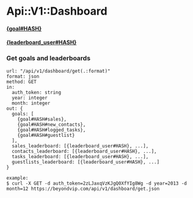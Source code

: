 # Api::V1::Dashboard

#### [{goal#HASH}](/api/goals.md#goalhash)

#### [{leaderboard_user#HASH}](/api/leaderboard.md#leaderboard_userhash)

### Get goals and leaderboards
    url: "/api/v1/dashboard/get(.:format)"
    format: json
    method: GET
    in:
      auth_token: string
      year: integer
      month: integer
    out: {
      goals: [
        {goal#HASH#sales},
        {goal#HASH#new_contacts},
        {goal#HASH#logged_tasks},
        {goal#HASH#guestlist}
      ],
      sales_leaderboard: [{leaderboard_user#HASH}, ...],
      contacts_leaderboard: [{leaderboard_user#HASH}, ...],
      tasks_leaderboard: [{leaderboard_user#HASH}, ...],
      guestlists_leaderboard: [{leaderboard_user#HASH}, ...]
    }

    example:
    $ curl -X GET -d auth_token=2zLJaxqVzKJgQ0XfYIg8Wg -d year=2013 -d month=12 https://beyondvip.com/api/v1/dashboard/get.json
